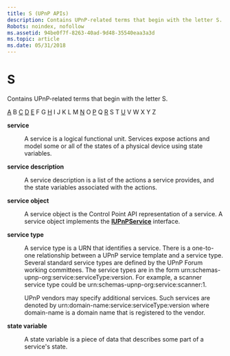```yaml
---
title: S (UPnP APIs)
description: Contains UPnP-related terms that begin with the letter S.
Robots: noindex, nofollow
ms.assetid: 94be0f7f-8263-40ad-9d48-35540eaa3a3d
ms.topic: article
ms.date: 05/31/2018
---
```


# S

Contains UPnP-related terms that begin with the letter S.

[A](a-gly.md) B [C](c-gly.md) [D](d-gly.md) [E](e-gly.md) F G [H](h-gly.md) I J K L M [N](n-gly.md) O [P](p-gly.md) Q [R](r-gly.md) S T [U](u-gly.md) V W X Y Z

<dl> <dt>

<span id="upnp.s_1_gly"></span><span id="UPNP.S_1_GLY"></span>**service**
</dt> <dd>

A service is a logical functional unit. Services expose actions and model some or all of the states of a physical device using state variables.

</dd> <dt>

<span id="upnp.s_2_gly"></span><span id="UPNP.S_2_GLY"></span>**service description**
</dt> <dd>

A service description is a list of the actions a service provides, and the state variables associated with the actions.

</dd> <dt>

<span id="upnp.s_3_gly"></span><span id="UPNP.S_3_GLY"></span>**service object**
</dt> <dd>

A service object is the Control Point API representation of a service. A service object implements the [**IUPnPService**](/windows/desktop/api/Upnp/nn-upnp-iupnpservice) interface.

</dd> <dt>

<span id="upnp.s_4_gly"></span><span id="UPNP.S_4_GLY"></span>**service type**
</dt> <dd>

A service type is a URN that identifies a service. There is a one-to-one relationship between a UPnP service template and a service type. Several standard service types are defined by the UPnP Forum working committees. The service types are in the form urn:schemas-upnp-org:service:serviceType:version. For example, a scanner service type could be urn:schemas-upnp-org:service:scanner:1.

UPnP vendors may specify additional services. Such services are denoted by urn:domain-name:service:serviceType:version where domain-name is a domain name that is registered to the vendor.

</dd> <dt>

<span id="upnp.s_5_gly"></span><span id="UPNP.S_5_GLY"></span>**state variable**
</dt> <dd>

A state variable is a piece of data that describes some part of a service's state.

</dd> </dl>

 

 




